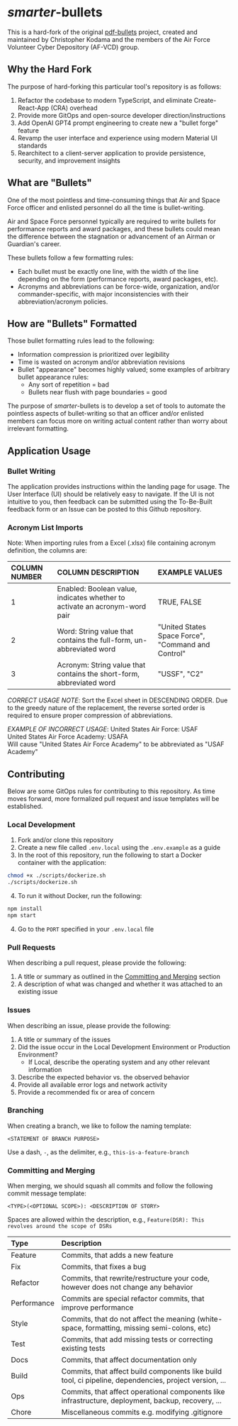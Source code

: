 # _smarter_-bullets

This is a hard-fork of the original [pdf-bullets](https://github.com/AF-VCD/pdf-bullets) project, created and maintained by Christopher Kodama and the members of the Air Force Volunteer Cyber Depository (AF-VCD) group.

## Why the Hard Fork

The purpose of hard-forking this particular tool's repository is as follows:
1. Refactor the codebase to modern TypeScript, and eliminate Create-React-App (CRA) overhead
2. Provide more GitOps and open-source developer direction/instructions
3. Add OpenAI GPT4 prompt engineering to create new a "bullet forge" feature
4. Revamp the user interface and experience using modern Material UI standards
5. Rearchitect to a client-server application to provide persistence, security, and improvement insights

## What are "Bullets"

One of the most pointless and time-consuming things that Air and Space Force officer and enlisted personnel do all the time is bullet-writing.

Air and Space Force personnel typically are required to write bullets for performance reports and award packages, and these bullets could mean the difference between the stagnation or advancement of an Airman or Guardian's career.

These bullets follow a few formatting rules:

- Each bullet must be exactly one line, with the width of the line depending on the form (performance reports, award packages, etc).
- Acronyms and abbreviations can be force-wide, organization, and/or commander-specific, with major inconsistencies with their abbreviation/acronym policies.

## How are "Bullets" Formatted

Those bullet formatting rules lead to the following:

- Information compression is prioritized over legibility
- Time is wasted on acronym and/or abbreviation revisions
- Bullet "appearance" becomes highly valued; some examples of arbitrary bullet appearance rules:
  - Any sort of repetition = bad
  - Bullets near flush with page boundaries = good

The purpose of _smarter_-bullets is to develop a set of tools to automate the pointless aspects of bullet-writing so that an officer and/or enlisted members can focus more on writing actual content rather than worry about irrelevant formatting.

## Application Usage

### Bullet Writing

The application provides instructions within the landing page for usage. The User Interface (UI) should be relatively easy to navigate. If the UI is not intuitive to you, then feedback can be submitted using the To-Be-Built feedback form or an Issue can be posted to this Github repository.

### Acronym List Imports

Note: When importing rules from a Excel (.xlsx) file containing acronym definition, the columns are:

| COLUMN NUMBER | COLUMN DESCRIPTION                                                         | EXAMPLE VALUES                                     |
| :------------ | :------------------------------------------------------------------------- | :------------------------------------------------- |
| 1             | Enabled: Boolean value, indicates whether to activate an acronym-word pair | TRUE, FALSE                                        |
| 2             | Word: String value that contains the full-form, un-abbreviated word        | "United States Space Force", "Command and Control" |
| 3             | Acronym: String value that contains the short-form, abbreviated word       | "USSF", "C2"                                       |

_CORRECT USAGE NOTE_: Sort the Excel sheet in DESCENDING ORDER. Due to the greedy nature of the replacement, the reverse sorted order is required to ensure proper compression of abbreviations.

_EXAMPLE OF INCORRECT USAGE_:
United States Air Force: USAF  
United States Air Force Academy: USAFA  
Will cause "United States Air Force Academy" to be abbreviated as "USAF Academy"

## Contributing

Below are some GitOps rules for contributing to this repository. As time moves forward, more formalized pull request and issue templates will be established.

### Local Development

1. Fork and/or clone this repository
2. Create a new file called `.env.local` using the `.env.example` as a guide
3. In the root of this repository, run the following to start a Docker container with the application:

```bash
chmod +x ./scripts/dockerize.sh
./scripts/dockerize.sh
```
4. To run it without Docker, run the following:

```bash
npm install
npm start
```

4. Go to the `PORT` specified in your `.env.local` file

### Pull Requests

When describing a pull request, please provide the following:

1. A title or summary as outlined in the [Committing and Merging](#committing-and-merging) section
2. A description of what was changed and whether it was attached to an existing issue

### Issues

When describing an issue, please provide the following:

1. A title or summary of the issues
2. Did the issue occur in the Local Development Environment or Production Environment?
   - If Local, describe the operating system and any other relevant information
3. Describe the expected behavior vs. the observed behavior
4. Provide all available error logs and network activity
5. Provide a recommended fix or area of concern

### Branching

When creating a branch, we like to follow the naming template:

`<STATEMENT OF BRANCH PURPOSE>`

Use a dash, `-`, as the delimiter, e.g., `this-is-a-feature-branch`

### Committing and Merging

When merging, we should squash all commits and follow the following commit message template:

`<TYPE>(<OPTIONAL SCOPE>): <DESCRIPTION OF STORY>`

Spaces are allowed within the description, e.g., `Feature(DSR): This revolves around the scope of DSRs`

| Type        | Description                                                                                            |
| :---------- | :----------------------------------------------------------------------------------------------------- |
| Feature     | Commits, that adds a new feature                                                                       |
| Fix         | Commits, that fixes a bug                                                                              |
| Refactor    | Commits, that rewrite/restructure your code, however does not change any behavior                      |
| Performance | Commits are special refactor commits, that improve performance                                         |
| Style       | Commits, that do not affect the meaning (white-space, formatting, missing semi-colons, etc)            |
| Test        | Commits, that add missing tests or correcting existing tests                                           |
| Docs        | Commits, that affect documentation only                                                                |
| Build       | Commits, that affect build components like build tool, ci pipeline, dependencies, project version, ... |
| Ops         | Commits, that affect operational components like infrastructure, deployment, backup, recovery, ...     |
| Chore       | Miscellaneous commits e.g. modifying .gitignore                                                        |
